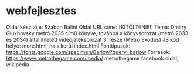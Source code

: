 # webfejlesztes
Oldal készítője: Szabon Bálint
Oldal URL címe: [KITÖLTENI!!!]
Téma: Dmitry Glukhovsky metró 2035 című könyve,
továbbá a könyvsorozat (metró 2033 és 2034) által ihletett videójátéksorozat 3. része (Metro Exodus)
JS kód helye: more.html, ha sikerül index.html
Fonttípusok: https://fonts.google.com/specimen/Barlow?query=barlow
Források: 
https://www.metrothegame.com/media/
metrothegame facebook oldal,
wikipédia
